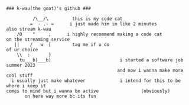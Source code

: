 ```
### k-wau(the goat)'s github ###

          /\__/\         this is my code cat
         =  - .- =      i just made him im like 2 minutes                also stream k-wau
    /0    "     ;      i highly recommend making a code cat             on the streaming service
   ||    /   w  [        tag me if u do                                      of ur choice
    \\  :       }
     tu___b)___b)                          i started a software job summer 2023
                                          and now i wanna make more cool stuff
  i usually just make whatever             i intend for this to be where i keep it
comes to mind but i wanna be active                (obviously)
       on here way more bc its fun
```

<!---
jaketomcko/jaketomcko is a ✨ special ✨ repository because its `README.md` (this file) appears on your GitHub profile.
You can click the Preview link to take a look at your changes.
--->
